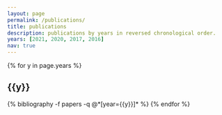 ```yaml
---
layout: page
permalink: /publications/
title: publications
description: publications by years in reversed chronological order.
years: [2021, 2020, 2017, 2016] 
nav: true
---
```


<div class="publications">

{% for y in page.years %}
  <h2 class="year">{{y}}</h2>
  {% bibliography -f papers -q @*[year={{y}}]* %}
{% endfor %}

</div>
